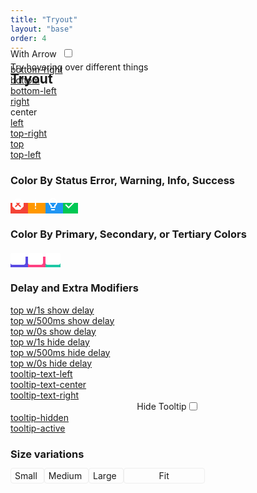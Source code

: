 ```yaml
---
title: "Tryout"
layout: "base"
order: 4
---
```

<html>
		<link rel="stylesheet" href="/css/tryout.css" />
	<h2 class="subtitle is-2 mt-4" style="margin-bottom: -40px;">Tryout</h2>
<div class="tryout-body">
		<div class="section section--inverted">			
			<div class="window">
				<div class="titlebar">
					<div class="buttons">
						<a
							class="titlebar__btn close tooltip-bottom"
							data-tooltip="Close"
						></a>
						<a
							class="titlebar__btn minimize tooltip-bottom"
							data-tooltip="Minimize"
						></a>
						<a
							class="titlebar__btn zoom tooltip-bottom"
							data-tooltip="Zoom"
						></a>
					</div>
					Try hovering over different things
				</div>
				<div class="content">
					<div style="margin-bottom: 8px; margin-top: -40px;">
						<label for="checkbox">With Arrow &nbsp;</label><input type="checkbox" id="checkbox" />
					</div>
					<div class="position-grid">
						<div class="position-grid__cell">
							<a href="#" data-tooltip="bottom-right" class="tooltip-bottom-right"
								>bottom-right</a
							>
						</div>
						<div class="position-grid__cell">
							<a href="#" data-tooltip="bottom" class="tooltip-bottom">bottom</a>
						</div>
						<div class="position-grid__cell">
							<a href="#" data-tooltip="bottom-left" class="tooltip-bottom-left"
								>bottom-left</a
							>
						</div>
						<div class="position-grid__cell">
							<a href="#" data-tooltip="right" class="tooltip-right">right</a>
						</div>
						<div class="position-grid__cell"><a class="tooltip-center" data-tooltip="center">center</a></div>
						<div class="position-grid__cell">
							<a href="#" data-tooltip="left" class="tooltip-left">left</a>
						</div>
						<div class="position-grid__cell">
							<a href="#" data-tooltip="top-right" class="tooltip-top-right"
								>top-right</a
							>
						</div>
						<div class="position-grid__cell">
							<a href="#" data-tooltip="top" class="tooltip-top">top</a>
						</div>
						<div class="position-grid__cell">
							<a href="#" data-tooltip="top-left" class="tooltip-top-left"
								>top-left</a
							>
						</div>
					</div>
					<h3>Color By Status Error, Warning, Info, Success</h3>
					<p>
						<a
							class="status-icon tooltip-error tooltip-left"
							style="background: rgb(244,67,54)"
							data-tooltip="This is an error tooltip"
						>
							<svg style="width: 24px; height: 24px" viewBox="0 0 24 24">
								<path
									fill="#ffffff"
									d="M8.27,3L3,8.27V15.73L8.27,21H15.73L21,15.73V8.27L15.73,3M8.41,7L12,10.59L15.59,7L17,8.41L13.41,12L17,15.59L15.59,17L12,13.41L8.41,17L7,15.59L10.59,12L7,8.41"
								/>
							</svg>
						</a>
						<a
							class="status-icon tooltip-warning tooltip-bottom-left"
							style="background: rgb(255,152,0)"
							data-tooltip="This is a warning tooltip"
						>
							<svg style="width: 24px; height: 24px" viewBox="0 0 24 24">
								<path
									fill="#ffffff"
									d="M11,4.5H13V15.5H11V4.5M13,17.5V19.5H11V17.5H13Z"
								/>
							</svg>
						</a>
						<a
							class="status-icon tooltip-info tooltip-bottom-right"
							style="background: rgb(33,150,243)"
							data-tooltip="This is an info tooltip"
						>
							<svg style="width: 24px; height: 24px" viewBox="0 0 24 24">
								<path
									fill="#ffffff"
									d="M12,2A7,7 0 0,1 19,9C19,11.38 17.81,13.47 16,14.74V17A1,1 0 0,1 15,18H9A1,1 0 0,1 8,17V14.74C6.19,13.47 5,11.38 5,9A7,7 0 0,1 12,2M9,21V20H15V21A1,1 0 0,1 14,22H10A1,1 0 0,1 9,21M12,4A5,5 0 0,0 7,9C7,11.05 8.23,12.81 10,13.58V16H14V13.58C15.77,12.81 17,11.05 17,9A5,5 0 0,0 12,4Z"
								/>
							</svg>
						</a>
						<a
							class="status-icon tooltip-success tooltip-right"
							style="background: rgb(0,200,83)"
							data-tooltip="This is success tooltip"
						>
							<svg style="width: 24px; height: 24px" viewBox="0 0 24 24">
								<path
									fill="#ffffff"
									d="M21,7L9,19L3.5,13.5L4.91,12.09L9,16.17L19.59,5.59L21,7Z"
								/>
							</svg>
						</a>
					</p>
					<h3>Color By Primary, Secondary, or Tertiary Colors</h3>
					<p>
						<a
							class="status-icon tooltip-primary tooltip-left"
							style="background: rgb(89,74,226)"
							data-tooltip="This is a Primary tooltip"
						>
						<svg width="24" height="24" viewBox="0 0 24 24" xmlns="http://www.w3.org/2000/svg">
							<path d="M3 4C1.29 4 0 5.3 0 7.5v12.5C0 21.7 1.29 23 3 23h18c1.71 0 3-1.3 3-3.5V7.5C24 5.3 22.71 4 21 4H3z" fill="#ffffff"/>
							<path d="M5 7.2v11.6h14V7.2H5zm3 1.1c.5 0 .9 0 1.2.1.3.1.6.2.8.4.1.1.3.3.3.5 0 .2.1.4.1.7v2c0 .2 0 .4 0 .5 0 .1.1.3.2.5h-1.6c-.1-.1-.1-.2-.1-.3 0-.1 0-.2-.1-.3-.2.2-.4.4-.7.5-.3.1-.6.2-1 .2-.5 0-.9-.1-1.2-.4-.3-.2-.4-.5-.4-.9 0-.3.1-.6.3-.8.2-.2.6-.4 1.1-.5.6-.1 1-.2 1.2-.3.2 0 .4-.1.6-.2 0-.2 0-.4-.1-.4-.1-.1-.2-.1-.5-.1-.3 0-.5 0-.6.1-.1.1-.2.2-.3.4l-1.6-.2c.1-.3.1-.5.3-.7.1-.2.3-.3.5-.4.2-.1.4-.2.6-.2.3 0 .6-.1.9-.1zm11.6 0c.7 0 1.3.1 1.6.4.4.3.6.6.8 1.1l-1.6.2c0-.2-.1-.3-.3-.4-.1-.1-.3-.1-.5-.1-.3 0-.5.1-.7.3-.2.2-.3.5-.3.9 0 .4.1.6.3.8.2.2.4.3.7.3.2 0 .4-.1.6-.2.1-.1.3-.3.3-.5l1.6.2c-.1.3-.2.6-.4.9-.2.2-.5.4-.8.6-.3.1-.7.2-1.2.2-.5 0-.9 0-1.2-.1-.3-.1-.6-.2-.8-.4-.2-.2-.4-.4-.5-.7-.1-.3-.2-.6-.2-1s.1-.8.2-1.1c.1-.2.3-.4.5-.6.2-.2.4-.3.6-.4.3-.1.8-.2 1.3-.2zm-10.8 2.4c-.2.1-.5.2-.7.2-.3.1-.6.2-.7.3-.1.1-.1.2-.1.3 0 .1 0 .2.1.3.1.1.2.1.4.1.2 0 .4 0 .5-.1.2-.1.3-.2.3-.3.1-.1.1-.3.1-.5v-.3zm3.2.9h1.7v2.1c.2-.2.4-.3.6-.4.2-.1.5-.1.7-.1.5 0 1 .2 1.3.6.4.4.5.9.5 1.7 0 .5-.1.9-.2 1.3-.2.4-.4.6-.7.8-.3.2-.6.3-.9.3-.3 0-.6-.1-.8-.2-.2-.1-.4-.3-.6-.6v.7h-1.6v-5.6zm2.5 2.9c-.2 0-.4.1-.6.3-.1.2-.2.4-.2.8 0 .4.1.7.2.8.1.2.3.3.5.3.2 0 .4-.1.5-.3.1-.2.2-.5.2-.9 0-.4-.1-.6-.2-.8-.1-.2-.3-.2-.5-.2z" fill="#ffffff"/>
						</svg>
						</a>
						<a
							class="status-icon tooltip-secondary"
							style="background: rgb(255,64,129)"
							data-tooltip="This is a Secondary tooltip"
						>
						<svg width="24" height="24" viewBox="0 0 24 24" xmlns="http://www.w3.org/2000/svg">
							<path d="M3 4C1.29 4 0 5.3 0 7.5v12.5C0 21.7 1.29 23 3 23h18c1.71 0 3-1.3 3-3.5V7.5C24 5.3 22.71 4 21 4H3z" fill="#ffffff"/>
							<path d="M5 7.2v11.6h14V7.2H5zm3 1.1c.5 0 .9 0 1.2.1.3.1.6.2.8.4.1.1.3.3.3.5 0 .2.1.4.1.7v2c0 .2 0 .4 0 .5 0 .1.1.3.2.5h-1.6c-.1-.1-.1-.2-.1-.3 0-.1 0-.2-.1-.3-.2.2-.4.4-.7.5-.3.1-.6.2-1 .2-.5 0-.9-.1-1.2-.4-.3-.2-.4-.5-.4-.9 0-.3.1-.6.3-.8.2-.2.6-.4 1.1-.5.6-.1 1-.2 1.2-.3.2 0 .4-.1.6-.2 0-.2 0-.4-.1-.4-.1-.1-.2-.1-.5-.1-.3 0-.5 0-.6.1-.1.1-.2.2-.3.4l-1.6-.2c.1-.3.1-.5.3-.7.1-.2.3-.3.5-.4.2-.1.4-.2.6-.2.3 0 .6-.1.9-.1zm11.6 0c.7 0 1.3.1 1.6.4.4.3.6.6.8 1.1l-1.6.2c0-.2-.1-.3-.3-.4-.1-.1-.3-.1-.5-.1-.3 0-.5.1-.7.3-.2.2-.3.5-.3.9 0 .4.1.6.3.8.2.2.4.3.7.3.2 0 .4-.1.6-.2.1-.1.3-.3.3-.5l1.6.2c-.1.3-.2.6-.4.9-.2.2-.5.4-.8.6-.3.1-.7.2-1.2.2-.5 0-.9 0-1.2-.1-.3-.1-.6-.2-.8-.4-.2-.2-.4-.4-.5-.7-.1-.3-.2-.6-.2-1s.1-.8.2-1.1c.1-.2.3-.4.5-.6.2-.2.4-.3.6-.4.3-.1.8-.2 1.3-.2zm-10.8 2.4c-.2.1-.5.2-.7.2-.3.1-.6.2-.7.3-.1.1-.1.2-.1.3 0 .1 0 .2.1.3.1.1.2.1.4.1.2 0 .4 0 .5-.1.2-.1.3-.2.3-.3.1-.1.1-.3.1-.5v-.3zm3.2.9h1.7v2.1c.2-.2.4-.3.6-.4.2-.1.5-.1.7-.1.5 0 1 .2 1.3.6.4.4.5.9.5 1.7 0 .5-.1.9-.2 1.3-.2.4-.4.6-.7.8-.3.2-.6.3-.9.3-.3 0-.6-.1-.8-.2-.2-.1-.4-.3-.6-.6v.7h-1.6v-5.6zm2.5 2.9c-.2 0-.4.1-.6.3-.1.2-.2.4-.2.8 0 .4.1.7.2.8.1.2.3.3.5.3.2 0 .4-.1.5-.3.1-.2.2-.5.2-.9 0-.4-.1-.6-.2-.8-.1-.2-.3-.2-.5-.2z" fill="#ffffff"/>
						</svg>
						</a>
						<a
							class="status-icon tooltip-tertiary tooltip-right"
							style="background: rgb(30,200,165)"
							data-tooltip="This is a Tertiary tooltip"
						>
						<svg width="24" height="24" viewBox="0 0 24 24" xmlns="http://www.w3.org/2000/svg">
							<path d="M3 4C1.29 4 0 5.3 0 7.5v12.5C0 21.7 1.29 23 3 23h18c1.71 0 3-1.3 3-3.5V7.5C24 5.3 22.71 4 21 4H3z" fill="#ffffff"/>
							<path d="M5 7.2v11.6h14V7.2H5zm3 1.1c.5 0 .9 0 1.2.1.3.1.6.2.8.4.1.1.3.3.3.5 0 .2.1.4.1.7v2c0 .2 0 .4 0 .5 0 .1.1.3.2.5h-1.6c-.1-.1-.1-.2-.1-.3 0-.1 0-.2-.1-.3-.2.2-.4.4-.7.5-.3.1-.6.2-1 .2-.5 0-.9-.1-1.2-.4-.3-.2-.4-.5-.4-.9 0-.3.1-.6.3-.8.2-.2.6-.4 1.1-.5.6-.1 1-.2 1.2-.3.2 0 .4-.1.6-.2 0-.2 0-.4-.1-.4-.1-.1-.2-.1-.5-.1-.3 0-.5 0-.6.1-.1.1-.2.2-.3.4l-1.6-.2c.1-.3.1-.5.3-.7.1-.2.3-.3.5-.4.2-.1.4-.2.6-.2.3 0 .6-.1.9-.1zm11.6 0c.7 0 1.3.1 1.6.4.4.3.6.6.8 1.1l-1.6.2c0-.2-.1-.3-.3-.4-.1-.1-.3-.1-.5-.1-.3 0-.5.1-.7.3-.2.2-.3.5-.3.9 0 .4.1.6.3.8.2.2.4.3.7.3.2 0 .4-.1.6-.2.1-.1.3-.3.3-.5l1.6.2c-.1.3-.2.6-.4.9-.2.2-.5.4-.8.6-.3.1-.7.2-1.2.2-.5 0-.9 0-1.2-.1-.3-.1-.6-.2-.8-.4-.2-.2-.4-.4-.5-.7-.1-.3-.2-.6-.2-1s.1-.8.2-1.1c.1-.2.3-.4.5-.6.2-.2.4-.3.6-.4.3-.1.8-.2 1.3-.2zm-10.8 2.4c-.2.1-.5.2-.7.2-.3.1-.6.2-.7.3-.1.1-.1.2-.1.3 0 .1 0 .2.1.3.1.1.2.1.4.1.2 0 .4 0 .5-.1.2-.1.3-.2.3-.3.1-.1.1-.3.1-.5v-.3zm3.2.9h1.7v2.1c.2-.2.4-.3.6-.4.2-.1.5-.1.7-.1.5 0 1 .2 1.3.6.4.4.5.9.5 1.7 0 .5-.1.9-.2 1.3-.2.4-.4.6-.7.8-.3.2-.6.3-.9.3-.3 0-.6-.1-.8-.2-.2-.1-.4-.3-.6-.6v.7h-1.6v-5.6zm2.5 2.9c-.2 0-.4.1-.6.3-.1.2-.2.4-.2.8 0 .4.1.7.2.8.1.2.3.3.5.3.2 0 .4-.1.5-.3.1-.2.2-.5.2-.9 0-.4-.1-.6-.2-.8-.1-.2-.3-.2-.5-.2z" fill="#ffffff"/>
						</svg>
						</a>
					</p>					
					<h3>Delay and Extra Modifiers</h3>
					<div class="position-grid">
						<div class="position-grid__cell">
						<a href="#" data-tooltip="Show Delay 1s" style="--tooltip-show-delay: 1s" class="tooltip-top">top w/1s show delay</a>
						</div>
						<div class="position-grid__cell">
						<a href="#" data-tooltip="Show Delay 500ms" style="--tooltip-show-delay: 500ms" class="tooltip-top">top w/500ms show delay</a>
						</div>
						<div class="position-grid__cell">
						<a href="#" data-tooltip="Show Delay 0s" style="--tooltip-show-delay: 0s" class="tooltip-top">top w/0s show delay</a>
						</div>
						<div class="position-grid__cell">
						<a href="#" data-tooltip="Hide Delay 1s" style="--tooltip-hide-delay: 1s" class="tooltip-top">top w/1s hide delay</a>
						</div>
						<div class="position-grid__cell">
						<a href="#" data-tooltip="Hide Delay 500ms" style="--tooltip-hide-delay: 500ms" class="tooltip-top">top w/500ms hide delay</a>
						</div>
						<div class="position-grid__cell">
						<a href="#" data-tooltip="Hide Delay 0s" style="--tooltip-hide-delay: 0s" class="tooltip-top">top w/0s hide delay</a>
						</div>
						<div class="position-grid__cell">
						<a href="#" data-tooltip="left aligned text" class="tooltip-text-left tooltip-fixed">tooltip-text-left</a>
						</div>
						<div class="position-grid__cell">
						<a href="#" data-tooltip="centered aligned text" class="tooltip-text-center tooltip-fixed">tooltip-text-center</a>
						</div>
						<div class="position-grid__cell">
						<a href="#" data-tooltip="right aligned text" class="tooltip-text-right tooltip-fixed">tooltip-text-right</a>
						</div>									
						<div class="position-grid__cell" style="display: flex; align-items: center; justify-content: center;">
							<label for="hiddenCbox">Hide Tooltip</label><input type="checkbox" id="hiddenCbox" />
						  </div>										  
						<div class="position-grid__cell">
							<a id="hiddenA" href="#" data-tooltip="hidden when checked">tooltip-hidden</a>
						</div>
						<div class="position-grid__cell">
							<a href="#" data-tooltip="always on" class="tooltip-active">tooltip-active</a>
						</div>														
					</div>
					<h3>Size variations</h3>
					<p>
						<a
							class="tooltip-small tooltip-top"
							style="
								border: 1px solid #eee;
								padding: 3px 6px;
								border-radius: 4px;
								width: 80px;
							"
							data-tooltip="Small tooltips default to 80px in width and wrap content from there."
						>
							Small
						</a>
						<a
							class="tooltip-medium tooltip-top"
							style="
								border: 1px solid #eee;
								padding: 3px 6px;
								border-radius: 4px;
								width: 150px;
							"
							data-tooltip="Medium tooltips default to 150px in width and wrap content from there."
						>
							Medium
						</a>
						<a
							class="tooltip-large tooltip-top"
							style="
								border: 1px solid #eee;
								padding: 3px 6px;
								border-radius: 4px;
								width: 300px;
							"
							data-tooltip="Large tooltips default to 300px in width and wrap content from there."
						>
							Large
						</a>
						<a
							class="tooltip-fit tooltip-top"
							style="
								border: 1px solid #eee;
								padding: 3px 56px;
								border-radius: 4px;
							"
							data-tooltip="Fit tooltips default to the same width of the parent container and wrap content from there."
						>
							Fit
						</a>
					</p>
				</div>
			</div>
		</div>
	</div>
</html>
